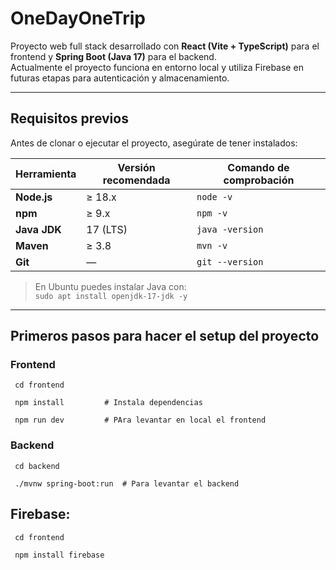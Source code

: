 # OneDayOneTrip

Proyecto web full stack desarrollado con **React (Vite + TypeScript)** para el frontend y **Spring Boot (Java 17)** para el backend.  
Actualmente el proyecto funciona en entorno local y utiliza Firebase en futuras etapas para autenticación y almacenamiento.

---
## Requisitos previos

Antes de clonar o ejecutar el proyecto, asegúrate de tener instalados:

| Herramienta | Versión recomendada | Comando de comprobación |
|--------------|--------------------|--------------------------|
| **Node.js**  | ≥ 18.x             | `node -v`                |
| **npm**      | ≥ 9.x              | `npm -v`                 |
| **Java JDK** | 17 (LTS)           | `java -version`          |
| **Maven**    | ≥ 3.8              | `mvn -v`                 |
| **Git**      | —                  | `git --version`          |

> En Ubuntu puedes instalar Java con:  
> `sudo apt install openjdk-17-jdk -y`
---

## Primeros pasos para hacer el setup del proyecto

### Frontend
```
 cd frontend

 npm install         # Instala dependencias

 npm run dev         # PAra levantar en local el frontend
```
### Backend
```
 cd backend

 ./mvnw spring-boot:run  # Para levantar el backend
```

## Firebase:

```
 cd frontend

 npm install firebase
```







